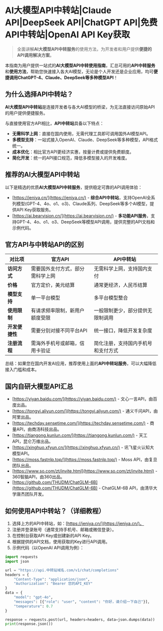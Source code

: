 # AI大模型API中转站|Claude API|DeepSeek API|ChatGPT API|免费API中转站|OpenAI API Key获取

> 全面讲解**AI大模型API中转服务**的使用方法，为开发者和用户提供**便捷的API调用解决方案**。  

本指南为用户提供一站式的**AI大模型API中转使用指南**，汇总可用的**API中转服务**和**使用方法**，帮助您快速接入各大AI模型，无论是个人开发还是企业应用，均可**便捷调用ChatGPT-4、Claude、DeepSeek等多种模型API**！

## 为什么选择API中转站？

**AI大模型API中转站**是连接开发者与各大AI模型的桥梁，为无法直接访问原始API的用户提供便捷服务。

与直接使用官方API相比，**API中转站**具备以下特点：

- **无需科学上网**：直接在国内使用，无需代理工具即可调用国外AI模型API。
- **多模型支持**：一站式接入OpenAI、Claude、DeepSeek等多种模型，API格式统一。
- **成本优化**：相比官方API更经济实惠，按量计费或提供免费额度。
- **简化开发**：统一的API接口规范，降低多模型接入的开发难度。

## 推荐的AI大模型API中转站

以下是精选的优质**AI大模型API中转服务**，提供稳定可靠的API调用体验：

- [https://jeniya.cn/](https://jeniya.cn/) - **综合API中转站**，支持OpenAI全系列模型(GPT-4、4o、o1、o3)、Claude系列、DeepSeek等多个AI模型，提供API Key获取服务。
- [https://ai.bearvision.cn/](https://ai.bearvision.cn/) - **多功能API服务**，支持GPT-4、4o、o1、o3、DeepSeek等模型API调用，提供完整的API文档和示例代码。

## 官方API与中转站API的区别

| 对比项 | 官方API | API中转站 |
|-------- |-------- |-------- |
| **访问方式** | 需要国外支付方式，部分需科学上网 | 无需科学上网，支持国内支付 |
| **价格** | 官方定价，美元结算 | 通常更经济，人民币结算 |
| **模型支持** | 单一平台模型 | 多平台模型整合 |
| **使用限制** | 有请求频率限制，新用户额度受限 | 一般限制更少，部分提供无限制调用 |
| **开发便捷性** | 需要分别对接不同平台API | 统一接口，降低开发复杂度 |
| **注册流程** | 需海外手机号或邮箱，信用卡验证 | 简化注册，支持国内手机号和支付方式 |

总结：如果您在国内开发AI应用，推荐使用上面的**API中转站服务**，可以大幅降低接入门槛和成本。

## 国内自研大模型API汇总
- [https://yiyan.baidu.com/](https://yiyan.baidu.com/) - 文心一言API，由百度出品。
- [https://tongyi.aliyun.com/](https://tongyi.aliyun.com/) - 通义千问API，由阿里出品。
- [https://techday.sensetime.com/](https://techday.sensetime.com/) - 商量API，由商汤科技出品。
- [https://tiangong.kunlun.com/](https://tiangong.kunlun.com/) - 天工API，昆仑万维出品。
- [https://xinghuo.xfyun.cn/](https://xinghuo.xfyun.cn/) - 讯飞星火认知大模型API。
- [https://moss.fastnlp.top/](https://moss.fastnlp.top/) - Moss API，由复旦团队出品。
- [https://www.so.com/zt/invite.html](https://www.so.com/zt/invite.html) - 360智脑API，由360出品。
- [https://github.com/THUDM/ChatGLM-6B](https://github.com/THUDM/ChatGLM-6B) - ChatGLM-6B API，由清华大学唐杰团队开发。

## 如何使用API中转站？（详细教程）
1. 选择上方的API中转站，如：[https://jeniya.cn/](https://jeniya.cn/)。
2. 注册并登录账号（通常支持手机号、邮箱或微信登录）。
3. 在控制台获取API Key或创建新的API Key。
4. 根据提供的API文档，使用获取的Key进行API调用。
5. 示例代码（以OpenAI API调用为例）：

```python
import requests
import json

url = "https://api.中转站域名.com/v1/chat/completions"
headers = {
    "Content-Type": "application/json",
    "Authorization": "Bearer 您的API_KEY"
}
data = {
    "model": "gpt-4o",
    "messages": [{"role": "user", "content": "你好，请介绍一下自己"}],
    "temperature": 0.7
}

response = requests.post(url, headers=headers, data=json.dumps(data))
print(response.json())

